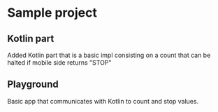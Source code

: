 # Sample project

## Kotlin part

Added Kotlin part that is a basic impl consisting on a count that can be halted if mobile side returns "STOP"

## Playground

Basic app that communicates with Kotlin to count and stop values.
